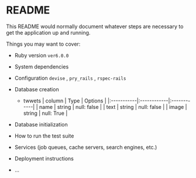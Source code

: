 # README

This README would normally document whatever steps are necessary to get the
application up and running.

Things you may want to cover:

* Ruby version
  `ver6.0.0`
* System dependencies

* Configuration
  `devise` , `pry_rails` , `rspec-rails`
* Database creation
  * twwets
| column     | Type        | Options     |
|:-----------|:------------|:------------|
| name       | string      | null: false |
| text       | string      | null: false |
| image      | string      | null: True  |

* Database initialization

* How to run the test suite

* Services (job queues, cache servers, search engines, etc.)

* Deployment instructions

* ...
